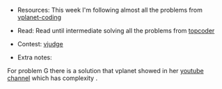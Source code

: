 - Resources:
This week I'm following almost all the problems from 
[vplanet-coding](https://vplanetcoding.com/course2#698A)

- Read:
Read until intermediate solving all the problems from
[topcoder](https://www.topcoder.com/community/competitive-programming/tutorials/dynamic-programming-from-novice-to-advanced/)

- Contest: [vjudge](https://vjudge.net/contest/281231)

- Extra notes: 

For problem G there is a solution that vplanet showed in her [youtube channel](https://www.youtube.com/watch?v=Vhi4mv-f6Ic) 
which has complexity  <MATH> O(n * n * m) </MATH>.
